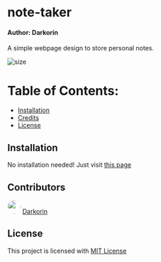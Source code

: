 # note-taker
#### Author: Darkorin

A simple webpage design to store personal notes.

![size](https://img.shields.io/github/repo-size/Darkorin/note-taker)
        
# Table of Contents:
* [Installation](#Installation)
* [Credits](#Contributors)
* [License](#License)
        
## Installation
No installation needed! Just visit [this page](https://darkorinnotetaker.herokuapp.com/)
        
## Contributors
<img src="https://avatars0.githubusercontent.com/u/61299620?v=4" width="30" style="border-radius: 15px"> [Darkorin](https://github.com/Darkorin)<br>
        
## License
This project is licensed with [MIT License](https://api.github.com/licenses/mit)